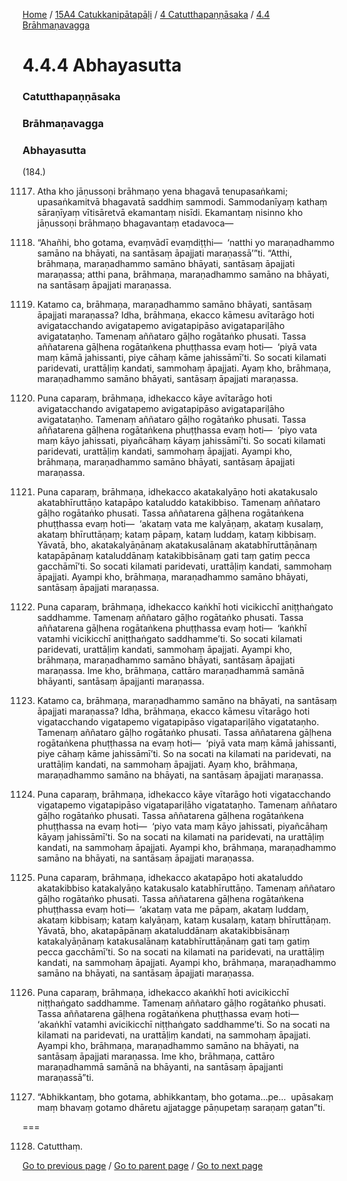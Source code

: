 
[Home](/) / [15A4 Catukkanipātapāḷi](/tipitaka/15A4.md) / [4 Catutthapaṇṇāsaka](/tipitaka/15A4/4.md) / [4.4 Brāhmaṇavagga](/tipitaka/15A4/4/4.4.md)

# 4.4.4 Abhayasutta

### Catutthapaṇṇāsaka

### Brāhmaṇavagga

### Abhayasutta

(184.)

1117. Atha kho jāṇussoṇi brāhmaṇo yena bhagavā tenupasaṅkami; upasaṅkamitvā bhagavatā saddhiṃ sammodi. Sammodanīyaṃ kathaṃ sāraṇīyaṃ vītisāretvā ekamantaṃ nisīdi. Ekamantaṃ nisinno kho jāṇussoṇi brāhmaṇo bhagavantaṃ etadavoca—

1118. “Ahañhi, bho gotama, evaṃvādī evaṃdiṭṭhi—  ‘natthi yo maraṇadhammo samāno na bhāyati, na santāsaṃ āpajjati maraṇassā’”ti. “Atthi, brāhmaṇa, maraṇadhammo samāno bhāyati, santāsaṃ āpajjati maraṇassa; atthi pana, brāhmaṇa, maraṇadhammo samāno na bhāyati, na santāsaṃ āpajjati maraṇassa.

1119. Katamo ca, brāhmaṇa, maraṇadhammo samāno bhāyati, santāsaṃ āpajjati maraṇassa? Idha, brāhmaṇa, ekacco kāmesu avītarāgo hoti avigatacchando avigatapemo avigatapipāso avigatapariḷāho avigatataṇho. Tamenaṃ aññataro gāḷho rogātaṅko phusati. Tassa aññatarena gāḷhena rogātaṅkena phuṭṭhassa evaṃ hoti—  ‘piyā vata maṃ kāmā jahissanti, piye cāhaṃ kāme jahissāmī’ti. So socati kilamati paridevati, urattāḷiṃ kandati, sammohaṃ āpajjati. Ayaṃ kho, brāhmaṇa, maraṇadhammo samāno bhāyati, santāsaṃ āpajjati maraṇassa.

1120. Puna caparaṃ, brāhmaṇa, idhekacco kāye avītarāgo hoti avigatacchando avigatapemo avigatapipāso avigatapariḷāho avigatataṇho. Tamenaṃ aññataro gāḷho rogātaṅko phusati. Tassa aññatarena gāḷhena rogātaṅkena phuṭṭhassa evaṃ hoti—  ‘piyo vata maṃ kāyo jahissati, piyañcāhaṃ kāyaṃ jahissāmī’ti. So socati kilamati paridevati, urattāḷiṃ kandati, sammohaṃ āpajjati. Ayampi kho, brāhmaṇa, maraṇadhammo samāno bhāyati, santāsaṃ āpajjati maraṇassa.

1121. Puna caparaṃ, brāhmaṇa, idhekacco akatakalyāṇo hoti akatakusalo akatabhīruttāṇo katapāpo kataluddo katakibbiso. Tamenaṃ aññataro gāḷho rogātaṅko phusati. Tassa aññatarena gāḷhena rogātaṅkena phuṭṭhassa evaṃ hoti—  ‘akataṃ vata me kalyāṇaṃ, akataṃ kusalaṃ, akataṃ bhīruttāṇaṃ; kataṃ pāpaṃ, kataṃ luddaṃ, kataṃ kibbisaṃ. Yāvatā, bho, akatakalyāṇānaṃ akatakusalānaṃ akatabhīruttāṇānaṃ katapāpānaṃ kataluddānaṃ katakibbisānaṃ gati taṃ gatiṃ pecca gacchāmī’ti. So socati kilamati paridevati, urattāḷiṃ kandati, sammohaṃ āpajjati. Ayampi kho, brāhmaṇa, maraṇadhammo samāno bhāyati, santāsaṃ āpajjati maraṇassa.

1122. Puna caparaṃ, brāhmaṇa, idhekacco kaṅkhī hoti vicikicchī aniṭṭhaṅgato saddhamme. Tamenaṃ aññataro gāḷho rogātaṅko phusati. Tassa aññatarena gāḷhena rogātaṅkena phuṭṭhassa evaṃ hoti—  ‘kaṅkhī vatamhi vicikicchī aniṭṭhaṅgato saddhamme’ti. So socati kilamati paridevati, urattāḷiṃ kandati, sammohaṃ āpajjati. Ayampi kho, brāhmaṇa, maraṇadhammo samāno bhāyati, santāsaṃ āpajjati maraṇassa. Ime kho, brāhmaṇa, cattāro maraṇadhammā samānā bhāyanti, santāsaṃ āpajjanti maraṇassa.

1123. Katamo ca, brāhmaṇa, maraṇadhammo samāno na bhāyati, na santāsaṃ āpajjati maraṇassa? Idha, brāhmaṇa, ekacco kāmesu vītarāgo hoti vigatacchando vigatapemo vigatapipāso vigatapariḷāho vigatataṇho. Tamenaṃ aññataro gāḷho rogātaṅko phusati. Tassa aññatarena gāḷhena rogātaṅkena phuṭṭhassa na evaṃ hoti—  ‘piyā vata maṃ kāmā jahissanti, piye cāhaṃ kāme jahissāmī’ti. So na socati na kilamati na paridevati, na urattāḷiṃ kandati, na sammohaṃ āpajjati. Ayaṃ kho, brāhmaṇa, maraṇadhammo samāno na bhāyati, na santāsaṃ āpajjati maraṇassa.

1124. Puna caparaṃ, brāhmaṇa, idhekacco kāye vītarāgo hoti vigatacchando vigatapemo vigatapipāso vigatapariḷāho vigatataṇho. Tamenaṃ aññataro gāḷho rogātaṅko phusati. Tassa aññatarena gāḷhena rogātaṅkena phuṭṭhassa na evaṃ hoti—  ‘piyo vata maṃ kāyo jahissati, piyañcāhaṃ kāyaṃ jahissāmī’ti. So na socati na kilamati na paridevati, na urattāḷiṃ kandati, na sammohaṃ āpajjati. Ayampi kho, brāhmaṇa, maraṇadhammo samāno na bhāyati, na santāsaṃ āpajjati maraṇassa.

1125. Puna caparaṃ, brāhmaṇa, idhekacco akatapāpo hoti akataluddo akatakibbiso katakalyāṇo katakusalo katabhīruttāṇo. Tamenaṃ aññataro gāḷho rogātaṅko phusati. Tassa aññatarena gāḷhena rogātaṅkena phuṭṭhassa evaṃ hoti—  ‘akataṃ vata me pāpaṃ, akataṃ luddaṃ, akataṃ kibbisaṃ; kataṃ kalyāṇaṃ, kataṃ kusalaṃ, kataṃ bhīruttāṇaṃ. Yāvatā, bho, akatapāpānaṃ akataluddānaṃ akatakibbisānaṃ katakalyāṇānaṃ katakusalānaṃ katabhīruttāṇānaṃ gati taṃ gatiṃ pecca gacchāmī’ti. So na socati na kilamati na paridevati, na urattāḷiṃ kandati, na sammohaṃ āpajjati. Ayampi kho, brāhmaṇa, maraṇadhammo samāno na bhāyati, na santāsaṃ āpajjati maraṇassa.

1126. Puna caparaṃ, brāhmaṇa, idhekacco akaṅkhī hoti avicikicchī niṭṭhaṅgato saddhamme. Tamenaṃ aññataro gāḷho rogātaṅko phusati. Tassa aññatarena gāḷhena rogātaṅkena phuṭṭhassa evaṃ hoti—  ‘akaṅkhī vatamhi avicikicchī niṭṭhaṅgato saddhamme’ti. So na socati na kilamati na paridevati, na urattāḷiṃ kandati, na sammohaṃ āpajjati. Ayampi kho, brāhmaṇa, maraṇadhammo samāno na bhāyati, na santāsaṃ āpajjati maraṇassa. Ime kho, brāhmaṇa, cattāro maraṇadhammā samānā na bhāyanti, na santāsaṃ āpajjanti maraṇassā”ti.

1127. “Abhikkantaṃ, bho gotama, abhikkantaṃ, bho gotama…pe…  upāsakaṃ maṃ bhavaṃ gotamo dhāretu ajjatagge pāṇupetaṃ saraṇaṃ gatan”ti.

===

1128. Catutthaṃ.



[Go to previous page](/tipitaka/15A4/4/4.4/4.4.3.md) / [Go to parent page](/tipitaka/15A4/4/4.4.md) / [Go to next page](/tipitaka/15A4/4/4.4/4.4.5.md)


